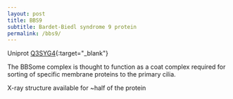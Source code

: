 ```yaml
---
layout: post
title: BBS9
subtitle: Bardet-Biedl syndrome 9 protein 
permalink: /bbs9/
---
```


Uniprot [Q3SYG4](http://www.uniprot.org/uniprot/Q3SYG4){:target="_blank"}

The BBSome complex is thought to function as a coat complex required for sorting of specific membrane proteins to the primary cilia.

X-ray structure available for ~half of the protein

